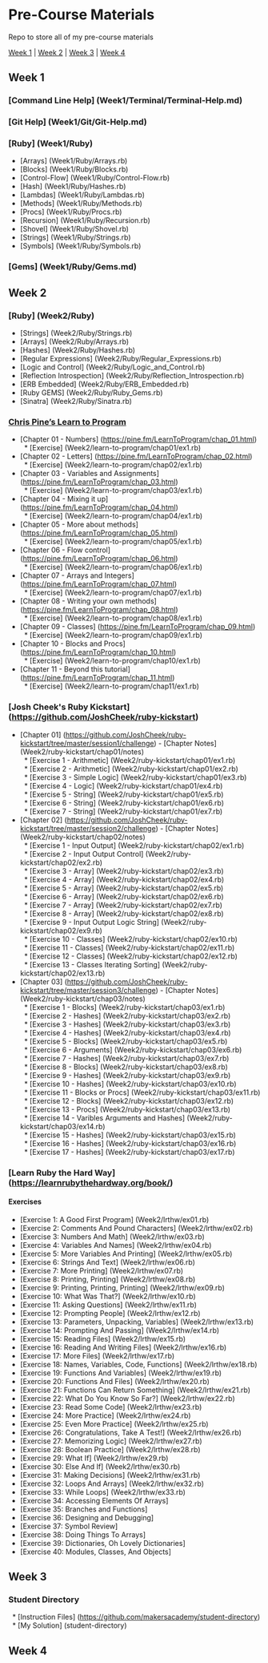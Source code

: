 # Pre-Course Materials

Repo to store all of my pre-course materials

[Week 1](#Week1) | [Week 2](#Week2) | [Week 3](#Week3) | [Week 4](#Week4)

## <a name="Week1">Week 1</a>

### [Command Line Help] (Week1/Terminal/Terminal-Help.md)
### [Git Help] (Week1/Git/Git-Help.md)
### [Ruby] (Week1/Ruby)
* [Arrays] (Week1/Ruby/Arrays.rb)
* [Blocks] (Week1/Ruby/Blocks.rb)
* [Control-Flow] (Week1/Ruby/Control-Flow.rb)
* [Hash] (Week1/Ruby/Hashes.rb)
* [Lambdas] (Week1/Ruby/Lambdas.rb)
* [Methods] (Week1/Ruby/Methods.rb)
* [Procs] (Week1/Ruby/Procs.rb)
* [Recursion] (Week1/Ruby/Recursion.rb)
* [Shovel] (Week1/Ruby/Shovel.rb)
* [Strings] (Week1/Ruby/Strings.rb)
* [Symbols] (Week1/Ruby/Symbols.rb)

### [Gems] (Week1/Ruby/Gems.md)

## <a name="Week2">Week 2</a>

### [Ruby] (Week2/Ruby)
* [Strings] (Week2/Ruby/Strings.rb)
* [Arrays] (Week2/Ruby/Arrays.rb)
* [Hashes] (Week2/Ruby/Hashes.rb)
* [Regular Expressions] (Week2/Ruby/Regular_Expressions.rb)
* [Logic and Control] (Week2/Ruby/Logic_and_Control.rb)
* [Reflection Introspection] (Week2/Ruby/Reflection_Introspection.rb)
* [ERB Embedded] (Week2/Ruby/ERB_Embedded.rb)
* [Ruby GEMS] (Week2/Ruby/Ruby_Gems.rb)
* [Sinatra] (Week2/Ruby/Sinatra.rb)

### [Chris Pine’s Learn to Program](https://drive.google.com/file/d/0Bz17qR4zZedib0M5RnRwWFl3MUk/view) <br />
* [Chapter 01 - Numbers] (https://pine.fm/LearnToProgram/chap_01.html) <br />
&nbsp;&nbsp;* [Exercise] (Week2/learn-to-program/chap01/ex1.rb) <br />
* [Chapter 02 - Letters] (https://pine.fm/LearnToProgram/chap_02.html) <br />
&nbsp;&nbsp;* [Exercise] (Week2/learn-to-program/chap02/ex1.rb) <br />
* [Chapter 03 - Variables and Assignments] (https://pine.fm/LearnToProgram/chap_03.html) <br />
&nbsp;&nbsp;* [Exercise] (Week2/learn-to-program/chap03/ex1.rb) <br />
* [Chapter 04 - Mixing it up] (https://pine.fm/LearnToProgram/chap_04.html) <br />
&nbsp;&nbsp;* [Exercise] (Week2/learn-to-program/chap04/ex1.rb) <br />
* [Chapter 05 - More about methods] (https://pine.fm/LearnToProgram/chap_05.html) <br />
&nbsp;&nbsp;* [Exercise] (Week2/learn-to-program/chap05/ex1.rb) <br />
* [Chapter 06 - Flow control] (https://pine.fm/LearnToProgram/chap_06.html) <br />
&nbsp;&nbsp;* [Exercise] (Week2/learn-to-program/chap06/ex1.rb) <br />
* [Chapter 07 - Arrays and Integers] (https://pine.fm/LearnToProgram/chap_07.html) <br />
&nbsp;&nbsp;* [Exercise] (Week2/learn-to-program/chap07/ex1.rb) <br />
* [Chapter 08 - Writing your own methods] (https://pine.fm/LearnToProgram/chap_08.html) <br />
&nbsp;&nbsp;* [Exercise] (Week2/learn-to-program/chap08/ex1.rb) <br />
* [Chapter 09 - Classes] (https://pine.fm/LearnToProgram/chap_09.html) <br />
&nbsp;&nbsp;* [Exercise] (Week2/learn-to-program/chap09/ex1.rb) <br />
* [Chapter 10 - Blocks and Procs] (https://pine.fm/LearnToProgram/chap_10.html) <br />
&nbsp;&nbsp;* [Exercise] (Week2/learn-to-program/chap10/ex1.rb) <br />
* [Chapter 11 - Beyond this tutorial] (https://pine.fm/LearnToProgram/chap_11.html) <br />
&nbsp;&nbsp;* [Exercise] (Week2/learn-to-program/chap11/ex1.rb) <br />

### [Josh Cheek's Ruby Kickstart] (https://github.com/JoshCheek/ruby-kickstart)
* [Chapter 01] (https://github.com/JoshCheek/ruby-kickstart/tree/master/session1/challenge) - [Chapter Notes] (Week2/ruby-kickstart/chap01/notes) <br />
&nbsp;&nbsp;* [Exercise 1 - Arithmetic] (Week2/ruby-kickstart/chap01/ex1.rb) <br />
&nbsp;&nbsp;* [Exercise 2 - Arithmetic] (Week2/ruby-kickstart/chap01/ex2.rb) <br />
&nbsp;&nbsp;* [Exercise 3 - Simple Logic] (Week2/ruby-kickstart/chap01/ex3.rb) <br />
&nbsp;&nbsp;* [Exercise 4 - Logic] (Week2/ruby-kickstart/chap01/ex4.rb) <br />
&nbsp;&nbsp;* [Exercise 5 - String] (Week2/ruby-kickstart/chap01/ex5.rb) <br />
&nbsp;&nbsp;* [Exercise 6 - String] (Week2/ruby-kickstart/chap01/ex6.rb) <br />
&nbsp;&nbsp;* [Exercise 7 - String] (Week2/ruby-kickstart/chap01/ex7.rb) <br />
* [Chapter 02] (https://github.com/JoshCheek/ruby-kickstart/tree/master/session2/challenge) - [Chapter Notes] (Week2/ruby-kickstart/chap02/notes) <br />
&nbsp;&nbsp;* [Exercise 1 - Input Output] (Week2/ruby-kickstart/chap02/ex1.rb) <br />
&nbsp;&nbsp;* [Exercise 2 - Input Output Control] (Week2/ruby-kickstart/chap02/ex2.rb) <br />
&nbsp;&nbsp;* [Exercise 3 - Array] (Week2/ruby-kickstart/chap02/ex3.rb) <br />
&nbsp;&nbsp;* [Exercise 4 - Array] (Week2/ruby-kickstart/chap02/ex4.rb) <br />
&nbsp;&nbsp;* [Exercise 5 - Array] (Week2/ruby-kickstart/chap02/ex5.rb) <br />
&nbsp;&nbsp;* [Exercise 6 - Array] (Week2/ruby-kickstart/chap02/ex6.rb)<br />
&nbsp;&nbsp;* [Exercise 7 - Array] (Week2/ruby-kickstart/chap02/ex7.rb) <br />
&nbsp;&nbsp;* [Exercise 8 - Array] (Week2/ruby-kickstart/chap02/ex8.rb) <br />
&nbsp;&nbsp;* [Exercise 9 - Input Output Logic String] (Week2/ruby-kickstart/chap02/ex9.rb)<br />
&nbsp;&nbsp;* [Exercise 10 - Classes] (Week2/ruby-kickstart/chap02/ex10.rb) <br />
&nbsp;&nbsp;* [Exercise 11 - Classes] (Week2/ruby-kickstart/chap02/ex11.rb)<br />
&nbsp;&nbsp;* [Exercise 12 - Classes] (Week2/ruby-kickstart/chap02/ex12.rb)<br />
&nbsp;&nbsp;* [Exercise 13 - Classes Iterating Sorting] (Week2/ruby-kickstart/chap02/ex13.rb) <br />
* [Chapter 03] (https://github.com/JoshCheek/ruby-kickstart/tree/master/session3/challenge)  - [Chapter Notes] (Week2/ruby-kickstart/chap03/notes) <br />
&nbsp;&nbsp;* [Exercise 1 - Blocks] (Week2/ruby-kickstart/chap03/ex1.rb) <br />
&nbsp;&nbsp;* [Exercise 2 - Hashes] (Week2/ruby-kickstart/chap03/ex2.rb) <br />
&nbsp;&nbsp;* [Exercise 3 - Hashes] (Week2/ruby-kickstart/chap03/ex3.rb) <br />
&nbsp;&nbsp;* [Exercise 4 - Hashes] (Week2/ruby-kickstart/chap03/ex4.rb) <br />
&nbsp;&nbsp;* [Exercise 5 - Blocks] (Week2/ruby-kickstart/chap03/ex5.rb)<br />
&nbsp;&nbsp;* [Exercise 6 - Arguments] (Week2/ruby-kickstart/chap03/ex6.rb)<br />
&nbsp;&nbsp;* [Exercise 7 - Hashes] (Week2/ruby-kickstart/chap03/ex7.rb)<br />
&nbsp;&nbsp;* [Exercise 8 - Blocks] (Week2/ruby-kickstart/chap03/ex8.rb)<br />
&nbsp;&nbsp;* [Exercise 9 - Hashes] (Week2/ruby-kickstart/chap03/ex9.rb) <br />
&nbsp;&nbsp;* [Exercise 10 - Hashes] (Week2/ruby-kickstart/chap03/ex10.rb)<br />
&nbsp;&nbsp;* [Exercise 11 - Blocks or Procs] (Week2/ruby-kickstart/chap03/ex11.rb)<br />
&nbsp;&nbsp;* [Exercise 12 - Blocks] (Week2/ruby-kickstart/chap03/ex12.rb)<br />
&nbsp;&nbsp;* [Exercise 13 - Procs] (Week2/ruby-kickstart/chap03/ex13.rb)<br />
&nbsp;&nbsp;* [Exercise 14 - Varibles Arguments and Hashes] (Week2/ruby-kickstart/chap03/ex14.rb)<br />
&nbsp;&nbsp;* [Exercise 15 - Hashes] (Week2/ruby-kickstart/chap03/ex15.rb)<br />
&nbsp;&nbsp;* [Exercise 16 - Hashes] (Week2/ruby-kickstart/chap03/ex16.rb)<br />
&nbsp;&nbsp;* [Exercise 17 - Hashes] (Week2/ruby-kickstart/chap03/ex17.rb)<br />

### [Learn Ruby the Hard Way] (https://learnrubythehardway.org/book/)
#### Exercises #####
* [Exercise 1: A Good First Program] (Week2/lrthw/ex01.rb)
* [Exercise 2: Comments And Pound Characters] (Week2/lrthw/ex02.rb)
* [Exercise 3: Numbers And Math] (Week2/lrthw/ex03.rb)
* [Exercise 4: Variables And Names] (Week2/lrthw/ex04.rb)
* [Exercise 5: More Variables And Printing] (Week2/lrthw/ex05.rb)
* [Exercise 6: Strings And Text] (Week2/lrthw/ex06.rb)
* [Exercise 7: More Printing] (Week2/lrthw/ex07.rb)
* [Exercise 8: Printing, Printing] (Week2/lrthw/ex08.rb)
* [Exercise 9: Printing, Printing, Printing] (Week2/lrthw/ex09.rb)
* [Exercise 10: What Was That?] (Week2/lrthw/ex10.rb)
* [Exercise 11: Asking Questions] (Week2/lrthw/ex11.rb)
* [Exercise 12: Prompting People] (Week2/lrthw/ex12.rb)
* [Exercise 13: Parameters, Unpacking, Variables] (Week2/lrthw/ex13.rb)
* [Exercise 14: Prompting And Passing] (Week2/lrthw/ex14.rb)
* [Exercise 15: Reading Files] (Week2/lrthw/ex15.rb)
* [Exercise 16: Reading And Writing Files] (Week2/lrthw/ex16.rb)
* [Exercise 17: More Files] (Week2/lrthw/ex17.rb)
* [Exercise 18: Names, Variables, Code, Functions] (Week2/lrthw/ex18.rb)
* [Exercise 19: Functions And Variables] (Week2/lrthw/ex19.rb)
* [Exercise 20: Functions And Files] (Week2/lrthw/ex20.rb)
* [Exercise 21: Functions Can Return Something] (Week2/lrthw/ex21.rb)
* [Exercise 22: What Do You Know So Far?] (Week2/lrthw/ex22.rb)
* [Exercise 23: Read Some Code] (Week2/lrthw/ex23.rb)
* [Exercise 24: More Practice] (Week2/lrthw/ex24.rb)
* [Exercise 25: Even More Practice] (Week2/lrthw/ex25.rb)
* [Exercise 26: Congratulations, Take A Test!] (Week2/lrthw/ex26.rb)
* [Exercise 27: Memorizing Logic] (Week2/lrthw/ex27.rb)
* [Exercise 28: Boolean Practice] (Week2/lrthw/ex28.rb)
* [Exercise 29: What If] (Week2/lrthw/ex29.rb)
* [Exercise 30: Else And If] (Week2/lrthw/ex30.rb)
* [Exercise 31: Making Decisions] (Week2/lrthw/ex31.rb)
* [Exercise 32: Loops And Arrays] (Week2/lrthw/ex32.rb)
* [Exercise 33: While Loops] (Week2/lrthw/ex33.rb)
* [Exercise 34: Accessing Elements Of Arrays]
* [Exercise 35: Branches and Functions]
* [Exercise 36: Designing and Debugging]
* [Exercise 37: Symbol Review]
* [Exercise 38: Doing Things To Arrays]
* [Exercise 39: Dictionaries, Oh Lovely Dictionaries]
* [Exercise 40: Modules, Classes, And Objects]

## <a name="Week2">Week 3</a> ##
### Student Directory ###
&nbsp;&nbsp;* [Instruction Files] (https://github.com/makersacademy/student-directory)<br />
&nbsp;&nbsp;* [My Solution] (student-directory)<br />

## <a name="Week2">Week 4</a>
